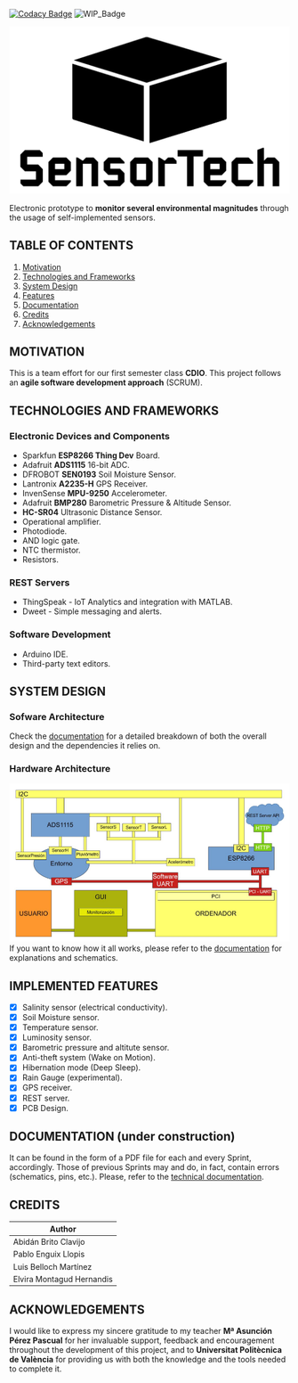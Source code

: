 [![Codacy Badge](https://api.codacy.com/project/badge/Grade/4cbd2f2216e94ec8a36303c0920299aa)](https://www.codacy.com/manual/abidanBrito/CDIO_Agriculture_Sensors?utm_source=github.com&amp;utm_medium=referral&amp;utm_content=abidanBrito/CDIO_Agriculture_Sensors&amp;utm_campaign=Badge_Grade)
![WIP_Badge](https://img.shields.io/badge/version-1.0-blue.svg)

![Project_Logo](Sprint2/img/projectLogo_v2.png)

Electronic prototype to **monitor several environmental magnitudes** through the usage of self-implemented sensors.

## TABLE OF CONTENTS
1.  [Motivation](#motivation)
2.  [Technologies and Frameworks](#technologies-and-frameworks)
3.  [System Design](#system-design)
4.  [Features](#features)
5.  [Documentation](#documentation)
6.  [Credits](#credits)
7.  [Acknowledgements](#acknowledgements)

## MOTIVATION
This is a team effort for our first semester class **CDIO**. This project follows an **agile software development approach** (SCRUM).

## TECHNOLOGIES AND FRAMEWORKS
### Electronic Devices and Components
*   Sparkfun **ESP8266 Thing Dev** Board.
*   Adafruit **ADS1115** 16-bit ADC.
*   DFROBOT **SEN0193** Soil Moisture Sensor.
*   Lantronix **A2235-H** GPS Receiver.
*   InvenSense **MPU-9250** Accelerometer.
*   Adafruit **BMP280** Barometric Pressure & Altitude Sensor.
*   **HC-SR04** Ultrasonic Distance Sensor. 
*   Operational amplifier.
*   Photodiode.
*   AND logic gate.
*   NTC thermistor.
*   Resistors.

### REST Servers
*   ThingSpeak - IoT Analytics and integration with MATLAB.
*   Dweet - Simple messaging and alerts. 

### Software Development 
*   Arduino IDE. 
*   Third-party text editors.

## SYSTEM DESIGN
### Sofware Architecture
Check the [documentation](Technical_Documentation.pdf) for a detailed breakdown of both the overall design and the dependencies it relies on.

### Hardware Architecture
![Hardware Architecture Diagram](Sprint4/img/Hardware_Architecture.png)
If you want to know how it all works, please refer to the [documentation](Technical_Documentation.pdf) for explanations and schematics.

## IMPLEMENTED FEATURES
*   [x] Salinity sensor (electrical conductivity).
*   [x] Soil Moisture sensor.
*   [x] Temperature sensor.
*   [x] Luminosity sensor.
*   [x] Barometric pressure and altitute sensor.
*   [x] Anti-theft system (Wake on Motion).
*   [x] Hibernation mode (Deep Sleep).
*   [x] Rain Gauge (experimental).
*   [x] GPS receiver.
*   [x] REST server.
*   [x] PCB Design.

## DOCUMENTATION (under construction)
It can be found in the form of a PDF file for each and every Sprint, accordingly. Those of previous Sprints may and do, in fact, contain errors (schematics, pins, etc.). Please, refer to the [technical documentation](Technical_Documentation.pdf). 

## CREDITS
| Author                    |
|---------------------------| 
| Abidán Brito Clavijo      |
| Pablo Enguix Llopis       |
| Luis Belloch Martínez     |
| Elvira Montagud Hernandis |

## ACKNOWLEDGEMENTS
I would like to express my sincere gratitude to my teacher **Mª Asunción Pérez Pascual** for her invaluable support, feedback and encouragement throughout the development of this project, and to **Universitat Politècnica de València** for providing us with both the knowledge and the tools needed to complete it.
